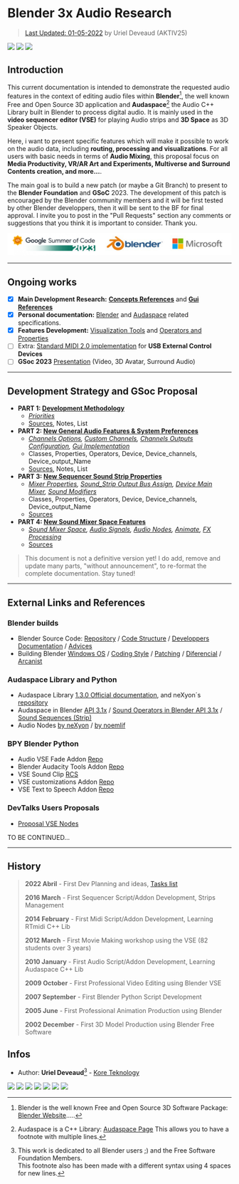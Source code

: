 # Blender 3x Audio Research

> [Last Updated: 01-05-2022]() by Uriel Deveaud (AKTIV25)

<img src="https://img.shields.io/badge/Blender-3.1+-green" /> <img src="https://img.shields.io/badge/Audaspace-C++-purple" /> <img src="https://img.shields.io/badge/Gsoc-2023-orange" /> 

## Introduction

This current documentation is intended to demonstrate the requested audio features in the context of editing audio files within **Blender**[^1], the well known Free and Open Source 3D application and **Audaspace**[^2] the Audio C++ Library built in Blender to process digital audio. It is mainly used in the **video sequencer editor (VSE)** for playing Audio strips and **3D Space** as 3D Speaker Objects.

Here, i want to present specific features which will make it possible to work on the audio data, including **routing, processing and visualizations**. For all users with basic needs in terms of **Audio Mixing**, this proposal focus on **Media Productivity, VR/AR Art and Experiments, Multiverse and Surround Contents creation, and more...**. 

The main goal is to build a new patch (or maybe a Git Branch) to present to the **Blender Foundation** and **GSoC** 2023. The development of this patch is encouraged by the Blender community members and it will be first tested by other Blender developpers, then it will be sent to the BF for final approval. I invite you to post in the "Pull Requests" section any comments or suggestions that you think it is important to consider. Thank you.

![Mix](https://github.com/KoreTeknology/Blender-3x-Audio-Research/blob/main/images/proposal_band.jpg)

---

## Ongoing works

- [x] **Main Development Research:** **[Concepts References](research-concepts-references.md)** and **[Gui References](research-gui-references.md)**
- [x] **Personal documentation:** [Blender](blender-related-specs.md) and [Audaspace](audaspace-related-specs.md) related specifications.
- [x] **Features Development:** [Visualization Tools](blender-audio-visualizations.md) and [Operators and Properties](blender-audio-operators.md)
- [ ] Extra: [Standard MIDI 2.0 implementation](blender-midi-implementation.md) for **USB External Control Devices**
- [ ] **GSoc 2023** [Presentation](proposal-gsoc-presentation.md) (Video, 3D Avatar, Surround Audio)

---

## Development Strategy and GSoc Proposal


- **PART 1:  [Development Methodology](audio-dev-strategy.md)**
  - *[Priorities](audio-dev-strategy.md)*
  - [Sources](sources/sources-intro.md), Notes, List
- **PART 2:  [New General Audio Features & System Preferences](proposal-audio-system.md)**
  - *[Channels Options](proposal-audio-system.md#speaker-channels-options), [Custom Channels](proposal-audio-system.md#speaker-custom-channels), [Channels Outputs Configuration](proposal-audio-system.md#speaker-channels-outputs-configuration), [Gui Implementation](proposal-audio-system.md#speaker-gui-implementation)*
  - Classes, Properties, Operators, Device, Device_channels, Device_output_Name
  - [Sources](sources/sources-intro.md), Notes, List
- **PART 3:  [New Sequencer Sound Strip Properties](proposal-audio-clip.md)**
  - *[Mixer Properties](), [Sound_Strip Output Bus Assign](), [Device Main Mixer](), [Sound Modifiers]()*
  - Classes, Properties, Operators, Device, Device_channels, Device_output_Name
  - [Sources](sources/sources-intro.md)
- **PART 4:  [New Sound Mixer Space Features](proposal-sound-mixer.md)**
  - *[Sound Mixer Space](), [Audio Signals](), [Audio Nodes](), [Animate](), [FX Processing]()*
  - [Sources](sources/sources-intro.md)

> This document is not a definitive version yet! I do add, remove and update many parts, "without announcement", to re-format the complete documentation. Stay tuned!

---

## External Links and References

### Blender builds

- Blender Source Code: [Repository](https://github.com/blender) / [Code Structure](https://wiki.blender.org/wiki/Source/File_Structure) / [Developpers Documentation](https://www.blender.org/get-involved/developers/) / [Advices](https://wiki.blender.org/wiki/Developer_Intro/Advice)
- Building Blender [Windows OS](https://wiki.blender.org/wiki/Building_Blender/Windows) / [Coding Style](https://wiki.blender.org/wiki/Style_Guide) / [Patching](https://wiki.blender.org/wiki/Process/Contributing_Code) / [Diferencial](https://secure.phabricator.com/book/phabricator/article/differential/) / [Arcanist](https://wiki.blender.org/wiki/Tools/CodeReview#Use_Arcanist)

### Audaspace Library and Python

- Audaspace Library [1.3.0 Official documentation](https://audaspace.github.io/), and neXyon´s [repository](https://github.com/neXyon/audaspace)
- Audaspace in Blender [API 3.1x](https://docs.blender.org/api/3.1/aud.html) / [Sound Operators in Blender API 3.1x](https://docs.blender.org/api/3.1/bpy.ops.sound.html) / [Sound Sequences (Strip)](https://docs.blender.org/api/3.1/bpy.types.SoundSequence.html?highlight=audio%20strip#soundsequence-sequence)
- Audio Nodes [by neXyon](https://github.com/neXyon/audionodes) / [by noemlif](https://github.com/nomelif/Audionodes)

### BPY Blender Python

- Audio VSE Fade Addon [Repo](https://github.com/snuq/VSEQF)
- Blender Audacity Tools Addon [Repo](https://github.com/tin2tin/audacity_tools_for_blender)
- VSE Sound Clip [RCS](https://blender.community/c/rightclickselect/vQ65/)
- VSE customizations Addon [Repo](https://github.com/Botmasher/blender-vse-customizations)
- VSE Text to Speech Addon [Repo](https://github.com/technisculpt/blender-text-to-speech-gtts)

### DevTalks Users Proposals

- [Proposal VSE Nodes](https://devtalk.blender.org/t/proposal-using-compositor-nodes-on-vse-strips/21732)

TO BE CONTINUED...



---

## History

> **2022 Abril** - First Dev Planning and ideas, [Tasks list](Tasks.md)
>
> **2016 March** - First Sequencer Script/Addon Development, Strips Management
> 
> **2014 February** - First Midi Script/Addon Development, Learning RTmidi C++ Lib
> 
> **2012 March** - First Movie Making workshop using the VSE (82 students over 3 years)
>
> **2010 January** - First Audio Script/Addon Development, Learning Audaspace C++ Lib
>
> **2009 October** - First Professional Video Editing using Blender VSE
>
> **2007 September** - First Blender Python Script Development
>
> **2005 June** - First Professional Animation Production using Blender
>
> **2002 December** - First 3D Model Production using Blender Free Software

## Infos

* Author: **Uriel Deveaud**[^note] - [Kore Teknology](https://github.com/KoreTeknology) 

<img src="https://img.shields.io/badge/CG Art-1995-red" /> <img src="https://img.shields.io/badge/3D Blender-2002-red" /> <img src="https://img.shields.io/badge/Python Dev-2005-red" /> <img src="https://img.shields.io/badge/3D Trainer-2008-red" /> <img src="https://img.shields.io/badge/Coding Trainer-2010-red" /> <img src="https://img.shields.io/badge/GE-2015-darkorange" /> <img src="https://img.shields.io/badge/VR-2017-darkorange" />


[^1]: Blender is the well known Free and Open Source 3D Software Package: [Blender Website](https://www.blender.org/).....
[^2]: Audaspace is a C++ Library: [Audaspace Page](https://audaspace.github.io/)
  This allows you to have a footnote with multiple lines.
[^note]:
    This work is dedicated to all Blender users ;) and the Free Software Foundation Members.  
    This footnote also has been made with a different syntax using 4 spaces for new lines.
